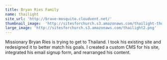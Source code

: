 ```yaml
---
title: Bryan Ries Family
name: thailight
site_url: 'http://brave-mosquito.cloudvent.net/'
thumbnail_image:  'http://sitesforchurch.s3.amazonaws.com/thailight-thumb.png'
large_image: 'http://sitesforchurch.s3.amazonaws.com/thailight2.png'
---
```


Missionary Bryan Ries is trying to get to Thailand.  I took his existing site and redesigned it to better match his goals.  I created a custom CMS for his site, integrated his email signup form, and rearranged his content.
